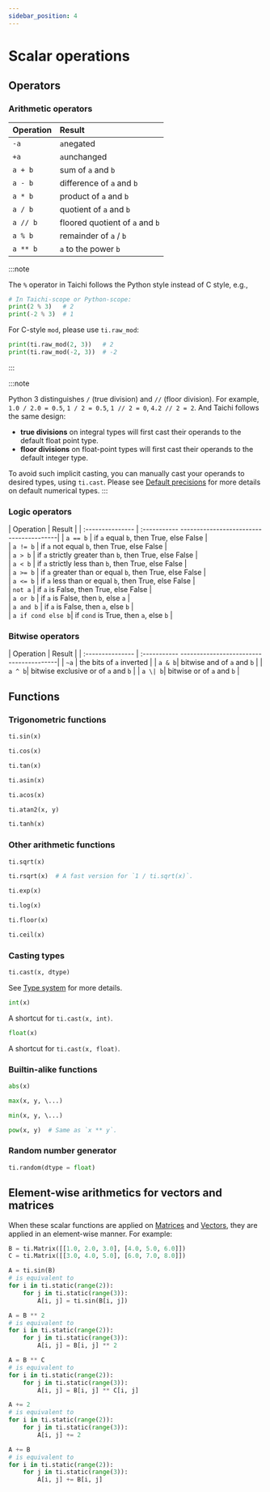 ```yaml
---
sidebar_position: 4
---
```


# Scalar operations

## Operators

### Arithmetic operators

|     Operation   |               Result            |
| :-------------- | :-------------------------------|
|      `-a`       |  `a`negated                     |
|      `+a`       |  `a`unchanged                   |
|      `a + b`    |  sum of `a` and `b`             |
|      `a - b`    |  difference of `a` and `b`      |
|      `a * b`    |  product of `a` and `b`         |
|      `a / b`    |  quotient of `a` and `b`        |
|      `a // b`   |  floored quotient of `a` and `b`|
|      `a % b`    |  remainder of `a` / `b`         |
|      `a ** b`   |  `a` to the power `b`           |

:::note

The `%` operator in Taichi follows the Python style instead of C style,
e.g.,

```python
# In Taichi-scope or Python-scope:
print(2 % 3)   # 2
print(-2 % 3)  # 1
```

For C-style `mod`, please use `ti.raw_mod`:

```python
print(ti.raw_mod(2, 3))   # 2
print(ti.raw_mod(-2, 3))  # -2
```

:::

:::note

Python 3 distinguishes `/` (true division) and `//` (floor division).
For example, `1.0 / 2.0 = 0.5`, `1 / 2 = 0.5`, `1 // 2 = 0`,
`4.2 // 2 = 2`. And Taichi follows the same design:

- **true divisions** on integral types will first cast their
  operands to the default float point type.
- **floor divisions** on float-point types will first cast their
  operands to the default integer type.

To avoid such implicit casting, you can manually cast your operands to
desired types, using `ti.cast`. Please see
[Default precisions](../articles/basic/type.md#default-precisions) for more details on
default numerical types.
:::

### Logic operators

|      Operation    |               Result            |
| :---------------  | :----------- ----------------------------------------|
| `a == b`          | if `a` equal `b`, then True, else False              |  
| `a != b`          | if `a` not equal `b`, then True, else False          |        
| `a > b`           | if `a` strictly greater than `b`, then True, else False  |     
| `a < b`           | if `a` strictly less than `b`, then True, else False |    
| `a >= b`          | if `a` greater than or equal `b`, then True, else False |         
| `a <= b`          | if `a` less than or equal `b`, then True, else False |            
| `not a`           | if `a` is False, then True, else False               |     
| `a or b`          | if `a` is False, then `b`, else `a`                  |  
| `a and b`         | if `a` is False, then `a`, else `b`                  |        
| `a if cond else b`| if `cond` is True, then `a`, else `b`                |

### Bitwise operators
|      Operation    |               Result            |
| :---------------  | :----------- ----------------------------------------|
| `~a`              | the bits of `a` inverted               |
| `a & b`|  bitwise and of `a` and  `b`                      |
| `a ^ b`|  bitwise exclusive or of `a` and `b`             |
| `a \| b`|  bitwise or of `a` and `b`                      |


## Functions

### Trigonometric functions

```python
ti.sin(x)

ti.cos(x)

ti.tan(x)

ti.asin(x)

ti.acos(x)

ti.atan2(x, y)

ti.tanh(x)
```

### Other arithmetic functions

```python
ti.sqrt(x)

ti.rsqrt(x)  # A fast version for `1 / ti.sqrt(x)`.

ti.exp(x)

ti.log(x)

ti.floor(x)

ti.ceil(x)
```

### Casting types

```python
ti.cast(x, dtype)
```

See [Type system](../articles/basic/type.md#type-system) for more details.

```python
int(x)
```

A shortcut for `ti.cast(x, int)`.

```python
float(x)
```

A shortcut for `ti.cast(x, float)`.

### Builtin-alike functions

```python
abs(x)

max(x, y, \...)

min(x, y, \...)

pow(x, y)  # Same as `x ** y`.
```

### Random number generator

```python
ti.random(dtype = float)
```

## Element-wise arithmetics for vectors and matrices

When these scalar functions are applied on [Matrices](./matrix.md) and [Vectors](./vector.md), they are applied in an element-wise manner. For example:

```python
B = ti.Matrix([[1.0, 2.0, 3.0], [4.0, 5.0, 6.0]])
C = ti.Matrix([[3.0, 4.0, 5.0], [6.0, 7.0, 8.0]])

A = ti.sin(B)
# is equivalent to
for i in ti.static(range(2)):
    for j in ti.static(range(3)):
        A[i, j] = ti.sin(B[i, j])

A = B ** 2
# is equivalent to
for i in ti.static(range(2)):
    for j in ti.static(range(3)):
        A[i, j] = B[i, j] ** 2

A = B ** C
# is equivalent to
for i in ti.static(range(2)):
    for j in ti.static(range(3)):
        A[i, j] = B[i, j] ** C[i, j]

A += 2
# is equivalent to
for i in ti.static(range(2)):
    for j in ti.static(range(3)):
        A[i, j] += 2

A += B
# is equivalent to
for i in ti.static(range(2)):
    for j in ti.static(range(3)):
        A[i, j] += B[i, j]
```
